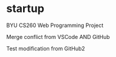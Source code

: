 # startup
BYU CS260 Web Programming Project

Merge conflict from VSCode AND GitHub

Test modification from GitHub2
